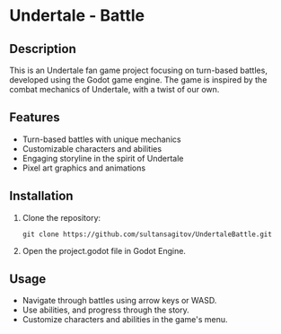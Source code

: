 # Undertale - Battle

## Description
This is an Undertale fan game project focusing on turn-based battles, developed using the Godot game engine. The game is inspired by the combat mechanics of Undertale, with a twist of our own.

## Features
- Turn-based battles with unique mechanics
- Customizable characters and abilities
- Engaging storyline in the spirit of Undertale
- Pixel art graphics and animations

## Installation
1. Clone the repository:
   ```
   git clone https://github.com/sultansagitov/UndertaleBattle.git
   ```
2. Open the project.godot file in Godot Engine.

## Usage
- Navigate through battles using arrow keys or WASD.
- Use abilities, and progress through the story.
- Customize characters and abilities in the game's menu.
